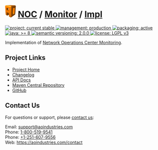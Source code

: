 # [<img src="ao-logo.png" alt="AO Logo" width="35" height="40">](https://github.com/aoindustries) [NOC](https://github.com/aoindustries/noc) / [Monitor](https://github.com/aoindustries/noc-monitor) / [Impl](https://github.com/aoindustries/noc-monitor-impl)
<p>
	<a href="https://aoindustries.com/life-cycle#project-current-stable">
		<img src="https://aoindustries.com/ao-badges/project-current-stable.svg" alt="project: current stable" />
	</a>
	<a href="https://aoindustries.com/life-cycle#management-production">
		<img src="https://aoindustries.com/ao-badges/management-production.svg" alt="management: production" />
	</a>
	<a href="https://aoindustries.com/life-cycle#packaging-active">
		<img src="https://aoindustries.com/ao-badges/packaging-active.svg" alt="packaging: active" />
	</a>
	<br />
	<a href="https://docs.oracle.com/javase/8/docs/api/">
		<img src="https://aoindustries.com/ao-badges/java-8.svg" alt="java: &gt;= 8" />
	</a>
	<a href="http://semver.org/spec/v2.0.0.html">
		<img src="https://aoindustries.com/ao-badges/semver-2.0.0.svg" alt="semantic versioning: 2.0.0" />
	</a>
	<a href="https://www.gnu.org/licenses/lgpl-3.0">
		<img src="https://aoindustries.com/ao-badges/license-lgpl-3.0.svg" alt="license: LGPL v3" />
	</a>
</p>

Implementation of [Network Operations Center Monitoring](https://github.com/aoindustries/noc-monitor).

## Project Links
* [Project Home](https://aoindustries.com/noc-monitor-impl/)
* [Changelog](https://aoindustries.com/noc-monitor-impl/changelog)
* [API Docs](https://aoindustries.com/noc-monitor-impl/apidocs/)
* [Maven Central Repository](https://search.maven.org/artifact/com.aoindustries/noc-monitor-impl)
* [GitHub](https://github.com/aoindustries/noc-monitor-impl)

## Contact Us
For questions or support, please [contact us](https://aoindustries.com/contact):

Email: [support@aoindustries.com](mailto:support@aoindustries.com)  
Phone: [1-800-519-9541](tel:1-800-519-9541)  
Phone: [+1-251-607-9556](tel:+1-251-607-9556)  
Web: https://aoindustries.com/contact
